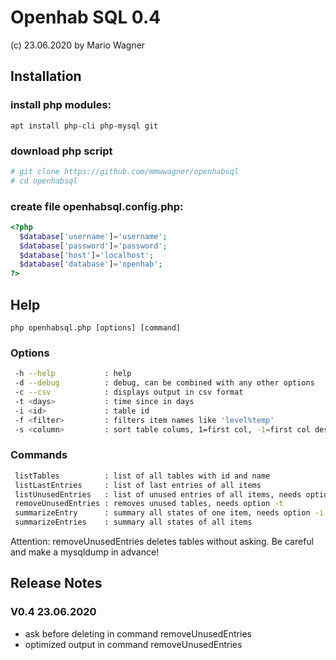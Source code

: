 #  Openhab SQL 0.4
  (c) 23.06.2020 by Mario Wagner

## Installation
### install php modules:
`apt install php-cli php-mysql git`
### download php script
```bash
# git clone https://github.com/mmwwagner/openhabsql
# cd openhabsql
```
### create file openhabsql.config.php:
```php
<?php
  $database['username']='username';
  $database['password']='password';
  $database['host']='localhost';
  $database['database']='openhab';
?>
```
## Help

`php openhabsql.php [options] [command]`

### Options

```bash
 -h --help           : help
 -d --debug          : debug, can be combined with any other options
 -c --csv            : displays output in csv format
 -t <days>           : time since in days
 -i <id>             : table id
 -f <filter>         : filters item names like 'level%temp'
 -s <column>         : sort table colums, 1=first col, -1=first col descending
```

### Commands

```bash
 listTables          : list of all tables with id and name
 listLastEntries     : list of last entries of all items
 listUnusedEntries   : list of unused entries of all items, needs option -t
 removeUnusedEntries : removes unused tables, needs option -t
 summarizeEntry      : summary all states of one item, needs option -i
 summarizeEntries    : summary all states of all items
```

Attention: removeUnusedEntries deletes tables without asking. 
           Be careful and make a mysqldump in advance!


## Release Notes

### V0.4 23.06.2020
- ask before deleting in command removeUnusedEntries
- optimized output in command removeUnusedEntries